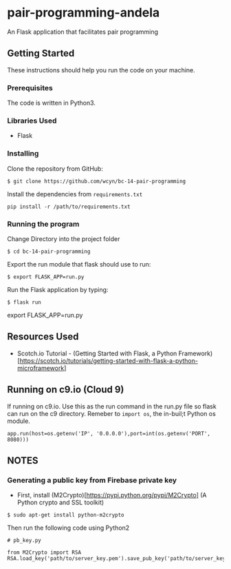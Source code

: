 # pair-programming-andela
An Flask application that facilitates pair programming

## Getting Started
These instructions should help you run the code on your machine.

### Prerequisites
The code is written in Python3.

### Libraries Used
- Flask


### Installing

Clone the repository from GitHub:
```
$ git clone https://github.com/wcyn/bc-14-pair-programming
```

Install the dependencies from `requirements.txt`
```
pip install -r /path/to/requirements.txt
```

### Running the program
Change Directory into the project folder
```
$ cd bc-14-pair-programming
```

Export the run module that flask should use to run:
```
$ export FLASK_APP=run.py
```

Run the Flask application by typing:
```
$ flask run
```


export FLASK_APP=run.py

## Resources Used
- Scotch.io Tutorial - (Getting Started with Flask, a Python Framework)[https://scotch.io/tutorials/getting-started-with-flask-a-python-microframework]


## Running on c9.io (Cloud 9)
If running on c9.io.  Use this as the run command in the run.py file so flask can run
on the c9 directory.
Remeber to `import os`, the in-buil;t Python os module.
```
app.run(host=os.getenv('IP', '0.0.0.0'),port=int(os.getenv('PORT', 8080)))
```

## NOTES

### Generating a public key from Firebase private key
- First, install (M2Crypto)[https://pypi.python.org/pypi/M2Crypto] (A Python crypto and SSL toolkit)
```
$ sudo apt-get install python-m2crypto
```

Then run the following code using Python2

```
# pb_key.py

from M2Crypto import RSA
RSA.load_key('path/to/server_key.pem').save_pub_key('path/to/server_key.pub')
```

